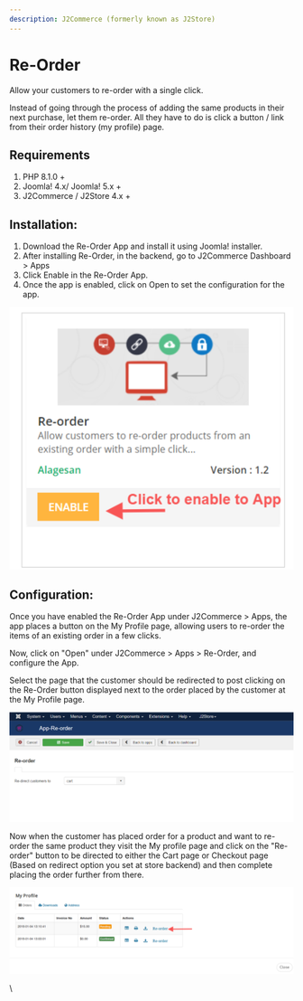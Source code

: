```yaml
---
description: J2Commerce (formerly known as J2Store)
---
```


# Re-Order

Allow your customers to re-order with a single click.

Instead of going through the process of adding the same products in their next purchase, let them re-order. All they have to do is click a button / link from their order history (my profile) page.

## Requirements <a href="#requirements" id="requirements"></a>

1. PHP 8.1.0 +
2. Joomla! 4.x/ Joomla! 5.x +
3. J2Commerce / J2Store 4.x +

## **Installation:**

1. Download the Re-Order App and install it using Joomla! installer.
2. After installing Re-Order, in the backend, go to J2Commerce Dashboard  > Apps
3. Click Enable in the Re-Order App.
4. Once the app is enabled, click on Open to set the configuration for the app.

![Re-Order App-Enable.](../../assets/re-order-enableapp.png)

## Configuration:

Once you have enabled the Re-Order App under J2Commerce > Apps, the app places a button on the My Profile page, allowing users to re-order the items of an existing order in a few clicks.

Now, click on "Open" under J2Commerce > Apps > Re-Order, and configure the App.

Select the page that the customer should be redirected to post clicking on the Re-Order button displayed next to the order placed by the customer at the My Profile page.

![Re-Order App- Redirect Page.](../../assets/re-order-app-redirectpage.png)

Now when the customer has placed order for a product and want to re-order the same product they visit the My profile page and click on the "Re-order" button to be directed to either the Cart page or Checkout page (Based on redirect option you set at store backend) and then complete placing the order further from there.

![Re-Order Frontend.](../../assets/re-order-frontend.png)

\\
